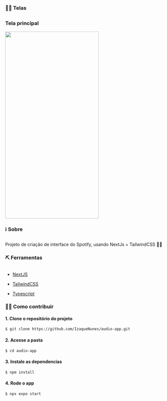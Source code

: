 
### 👨‍💻 Telas
## 

### Tela principal
<img src="./src/assets/images/spotify.png" width="300px" height="600px">

### ℹ Sobre
##
Projeto de criação de interface do Spotify, usando NextJs + TailwindCSS 👩‍💻
### ⛏ Ferramentas
##

- [NextJS](https://nextjs.org/)

- [TailwindCSS](https://tailwindcss.com/)

- [Typescript](https://www.typescriptlang.org/)
 
 
### 👩‍💻 Como contribuir
#### 1. Clone o repositório do projeto
```
$ git clone https://github.com/IzaqueNunes/audio-app.git
```
#### 2. Acesse a pasta
```
$ cd audio-app
```
#### 3. Instale as dependencias
```
$ npm install
```
#### 4. Rode o app
```
$ npx expo start
```
